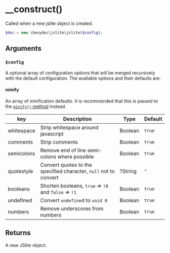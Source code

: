 # \__construct()

Called when a new jslite object is created.

```php
$doc = new \hexydec\jslite\jslite($config);
```
## Arguments

### `$config`

A optional array of configuration options that will be merged recursively with the default configuration. The available options and their defaults are:

#### minify

An array of minification defaults. It is recommended that this is passed to the [`minify()` method](minify.md) instead.

| key			| Description												| Type		| Default	|
|---------------|-----------------------------------------------------------|-----------|-----------|
| whitespace	| Strip whitespace around javascript						| Boolean	| `true`	|
| comments		| Strip comments											| Boolean	| `true`	|
| semicolons	| Remove end of line semi-colons where possible				| Boolean	| `true`	|
| quotestyle	| Convert quotes to the specified character, `null` not to convert | ?String | `"`	|
| booleans		| Shorten booleans, `true` => `!0` and `false` => `!1`		| Boolean	| `true`	|
| undefined		| Convert `undefine`d to `void 0`							| Boolean	| `true`	|
| numbers		| Remove underscores from numbers							| Boolean	| `true`	|

## Returns

A new JSlite object.
